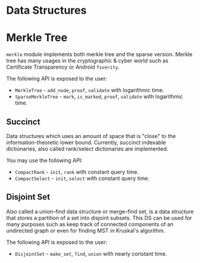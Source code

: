 # Data Structures #

# Merkle Tree #
`merkle` module implements both merkle tree and the sparse version.
Merkle tree has many usages in the cryptographic & cyber world such as Certificate Transparency or Android `fsverity`. 

The following API is exposed to the user:
* `MerkleTree` - `add_node`, `proof`, `validate` with logarithmic time.
* `SparseMerkleTree` - `mark`, `is_marked`, `proof`, `validate` with logarithmic time.

## Succinct ##
Data structures which uses an amount of space that is "close" to the information-theoretic lower bound.
Currently, succinct indexable dictionaries, also called rank/select dictionaries are implemented.

You may use the following API:
* `CompactRank` - `init`, `rank` with constant query time.
* `CompactSelect` - `init`, `select` with constant query time.

## Disjoint Set ##
Also called a union–find data structure or merge–find set, 
is a data structure that stores a partition of a set into disjoint subsets.
This DS can be used for many purposes such as keep track of connected components of an undirected graph 
or even for finding MST in Kruskal's algorithm. 

The following API is exposed to the user:
* `DisjointSet` - `make_set`, `find`, `union` with nearly constant time.
